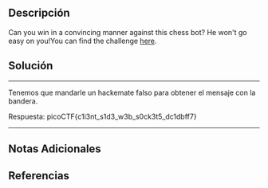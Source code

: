 ## Descripción

Can you win in a convincing manner against this chess bot? He won't go easy on you!You can find the challenge [here](http://verbal-sleep.picoctf.net:60291/).
## Solución

***
Tenemos que mandarle un hackemate falso para obtener el mensaje con la bandera.

Respuesta: picoCTF{c1i3nt_s1d3_w3b_s0ck3t5_dc1dbff7}
***
## Notas Adicionales

## Referencias